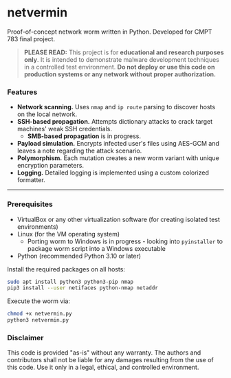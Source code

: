 # netvermin
Proof-of-concept network worm written in Python. Developed for CMPT 783 final project.

> **PLEASE READ:** This project is for **educational and research purposes only**. It is intended to demonstrate malware development techniques in a controlled test environment. **Do not deploy or use this code on production systems or any network without proper authorization.**

### Features

- **Network scanning.** Uses `nmap` and `ip route` parsing to discover hosts on the local network.
- **SSH-based propagation.** Attempts dictionary attacks to crack target machines' weak SSH credentials.
  - **SMB-based propagation** is in progress.
- **Payload simulation.** Encrypts infected user's files using AES-GCM and leaves a note regarding the attack scenario.
- **Polymorphism.** Each mutation creates a new worm variant with unique encryption parameters.
- **Logging.** Detailed logging is implemented using a custom colorized formatter.

---

### Prerequisites
  
- VirtualBox or any other virtualization software (for creating isolated test environments)
- Linux (for the VM operating system)
  - Porting worm to Windows is in progress - looking into `pyinstaller` to package worm script into a Windows executable
- Python (recommended Python 3.10 or later)
  
Install the required packages on all hosts:
```bash
sudo apt install python3 python3-pip nmap
pip3 install --user netifaces python-nmap netaddr
```

Execute the worm via:
```bash
chmod +x netvermin.py
python3 netvermin.py
```

### Disclaimer

This code is provided "as-is" without any warranty. The authors and contributors shall not be liable for any damages resulting from the use of this code. Use it only in a legal, ethical, and controlled environment.
